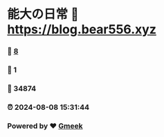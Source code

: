# 能大の日常 :link: https://blog.bear556.xyz 
### :page_facing_up: [8](https://blog.bear556.xyz/tag.html) 
### :speech_balloon: 1 
### :hibiscus: 34874 
### :alarm_clock: 2024-08-08 15:31:44 
### Powered by :heart: [Gmeek](https://github.com/Meekdai/Gmeek)
